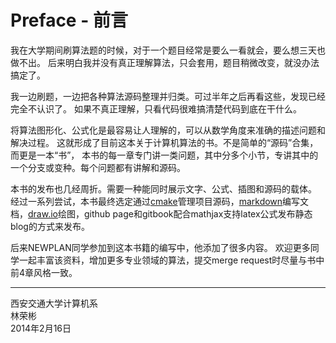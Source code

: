 # Preface - 前言

我在大学期间刷算法题的时候，对于一个题目经常是要么一看就会，要么想三天也做不出。
后来明白我并没有真正理解算法，只会套用，题目稍微改变，就没办法搞定了。

我一边刷题，一边把各种算法源码整理并归类。可过半年之后再看这些，发现已经完全不认识了。
如果不真正理解，只看代码很难搞清楚代码到底在干什么。

将算法图形化、公式化是最容易让人理解的，可以从数学角度来准确的描述问题和解决过程。
这就形成了目前这本关于计算机算法的书。不是简单的“源码”合集，而更是一本“书”，
本书的每一章专门讲一类问题，其中分多个小节，专讲其中的一个分支或变种。每个问题都有讲解和源码。

本书的发布也几经周折。需要一种能同时展示文字、公式、插图和源码的载体。
经过一系列尝试，本书最终选定通过[cmake](https://cmake.org)管理项目源码，[markdown](https://github.com/adam-p/markdown-here/wiki/Markdown-Cheatsheet)编写文档，[draw.io](https://www.draw.io/)绘图，github page和gitbook配合mathjax支持latex公式发布静态blog的方式来发布。

后来NEWPLAN同学参加到这本书籍的编写中，他添加了很多内容。
欢迎更多同学一起丰富该资料，增加更多专业领域的算法，提交merge request时尽量与书中前4章风格一致。

--------

西安交通大学计算机系 <br>
林荣彬 <br>
2014年2月16日 <br>
